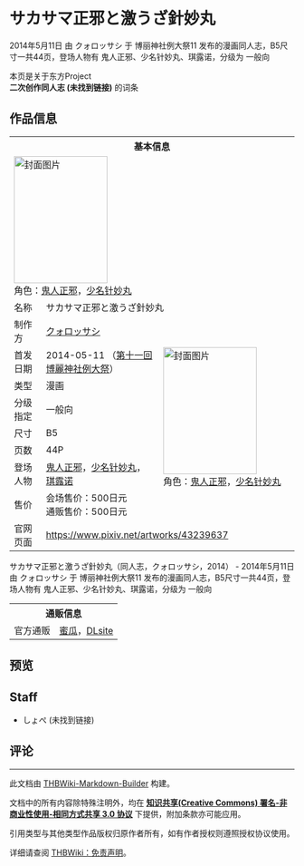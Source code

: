 # サカサマ正邪と激うざ針妙丸

<!-- source html: G:\repos\THBWiki-Markdown-Builder\THBWikiMarkdown\Temp\main\1\13\ns0%3A%E3%82%B5%E3%82%AB%E3%82%B5%E3%83%9E%E6%AD%A3%E9%82%AA%E3%81%A8%E6%BF%80%E3%81%86%E3%81%96%E9%87%9D%E5%A6%99%E4%B8%B8.html -->

2014年5月11日 由 クォロッサシ 于 博丽神社例大祭11 发布的漫画同人志，B5尺寸一共44页，登场人物有 鬼人正邪、少名针妙丸、琪露诺，分级为 一般向

本页是关于东方Project  
 **二次创作同人志 (未找到链接)** 的词条
## 作品信息

<table><tbody><tr><th colspan="3">基本信息</th></tr><tr><td class="cover-artwork-mobile" colspan="2"><a href="./文件-サカサマ正邪と激うざ針妙丸封面.jpg.md" class="image" title="封面图片"><img alt="封面图片" src="https://upload.thwiki.cc/thumb/8/83/%E3%82%B5%E3%82%AB%E3%82%B5%E3%83%9E%E6%AD%A3%E9%82%AA%E3%81%A8%E6%BF%80%E3%81%86%E3%81%96%E9%87%9D%E5%A6%99%E4%B8%B8%E5%B0%81%E9%9D%A2.jpg/165px-%E3%82%B5%E3%82%AB%E3%82%B5%E3%83%9E%E6%AD%A3%E9%82%AA%E3%81%A8%E6%BF%80%E3%81%86%E3%81%96%E9%87%9D%E5%A6%99%E4%B8%B8%E5%B0%81%E9%9D%A2.jpg" decoding="async" loading="lazy" width="165" height="224" srcset="https://upload.thwiki.cc/thumb/8/83/%E3%82%B5%E3%82%AB%E3%82%B5%E3%83%9E%E6%AD%A3%E9%82%AA%E3%81%A8%E6%BF%80%E3%81%86%E3%81%96%E9%87%9D%E5%A6%99%E4%B8%B8%E5%B0%81%E9%9D%A2.jpg/247px-%E3%82%B5%E3%82%AB%E3%82%B5%E3%83%9E%E6%AD%A3%E9%82%AA%E3%81%A8%E6%BF%80%E3%81%86%E3%81%96%E9%87%9D%E5%A6%99%E4%B8%B8%E5%B0%81%E9%9D%A2.jpg 1.5x, https://upload.thwiki.cc/thumb/8/83/%E3%82%B5%E3%82%AB%E3%82%B5%E3%83%9E%E6%AD%A3%E9%82%AA%E3%81%A8%E6%BF%80%E3%81%86%E3%81%96%E9%87%9D%E5%A6%99%E4%B8%B8%E5%B0%81%E9%9D%A2.jpg/330px-%E3%82%B5%E3%82%AB%E3%82%B5%E3%83%9E%E6%AD%A3%E9%82%AA%E3%81%A8%E6%BF%80%E3%81%86%E3%81%96%E9%87%9D%E5%A6%99%E4%B8%B8%E5%B0%81%E9%9D%A2.jpg 2x" data-file-width="663" data-file-height="900"></a><div class="cover-char">角色：<a href="./鬼人正邪.md" title="鬼人正邪">鬼人正邪</a>，<a href="./少名针妙丸.md" title="少名针妙丸">少名针妙丸</a></div></td>
</tr><tr><td class="label">名称</td><td colspan="2"> サカサマ正邪と激うざ針妙丸 </td></tr><tr><td class="label">制作方</td><td><a href="./クォロッサシ.md" title="クォロッサシ">クォロッサシ</a></td><td class="cover-artwork" rowspan="8" style="min-width:224px;"><a href="./文件-サカサマ正邪と激うざ針妙丸封面.jpg.md" class="image" title="封面图片"><img alt="封面图片" src="https://upload.thwiki.cc/thumb/8/83/%E3%82%B5%E3%82%AB%E3%82%B5%E3%83%9E%E6%AD%A3%E9%82%AA%E3%81%A8%E6%BF%80%E3%81%86%E3%81%96%E9%87%9D%E5%A6%99%E4%B8%B8%E5%B0%81%E9%9D%A2.jpg/165px-%E3%82%B5%E3%82%AB%E3%82%B5%E3%83%9E%E6%AD%A3%E9%82%AA%E3%81%A8%E6%BF%80%E3%81%86%E3%81%96%E9%87%9D%E5%A6%99%E4%B8%B8%E5%B0%81%E9%9D%A2.jpg" decoding="async" loading="lazy" width="165" height="224" srcset="https://upload.thwiki.cc/thumb/8/83/%E3%82%B5%E3%82%AB%E3%82%B5%E3%83%9E%E6%AD%A3%E9%82%AA%E3%81%A8%E6%BF%80%E3%81%86%E3%81%96%E9%87%9D%E5%A6%99%E4%B8%B8%E5%B0%81%E9%9D%A2.jpg/247px-%E3%82%B5%E3%82%AB%E3%82%B5%E3%83%9E%E6%AD%A3%E9%82%AA%E3%81%A8%E6%BF%80%E3%81%86%E3%81%96%E9%87%9D%E5%A6%99%E4%B8%B8%E5%B0%81%E9%9D%A2.jpg 1.5x, https://upload.thwiki.cc/thumb/8/83/%E3%82%B5%E3%82%AB%E3%82%B5%E3%83%9E%E6%AD%A3%E9%82%AA%E3%81%A8%E6%BF%80%E3%81%86%E3%81%96%E9%87%9D%E5%A6%99%E4%B8%B8%E5%B0%81%E9%9D%A2.jpg/330px-%E3%82%B5%E3%82%AB%E3%82%B5%E3%83%9E%E6%AD%A3%E9%82%AA%E3%81%A8%E6%BF%80%E3%81%86%E3%81%96%E9%87%9D%E5%A6%99%E4%B8%B8%E5%B0%81%E9%9D%A2.jpg 2x" data-file-width="663" data-file-height="900"></a><div class="cover-char">角色：<a href="./鬼人正邪.md" title="鬼人正邪">鬼人正邪</a>，<a href="./少名针妙丸.md" title="少名针妙丸">少名针妙丸</a></div></td>
</tr><tr><td class="label">首发日期</td><td>2014-05-11&#160;（<a href="/展会作品列表?e=%E5%8D%9A%E4%B8%BD%E7%A5%9E%E7%A4%BE%E4%BE%8B%E5%A4%A7%E7%A5%AD%2311">第十一回 博麗神社例大祭</a>）</td></tr><tr><td class="label">类型</td><td>漫画</td></tr><tr><td class="label">分级指定</td><td>一般向</td></tr><tr><td class="label">尺寸</td><td>B5</td></tr><tr><td class="label">页数</td><td>44P</td></tr><tr><td class="label">登场人物</td><td><a href="./鬼人正邪.md" title="鬼人正邪">鬼人正邪</a>，<a href="./少名针妙丸.md" title="少名针妙丸">少名针妙丸</a>，<a href="./琪露诺.md" title="琪露诺">琪露诺</a></td></tr><tr><td class="label">售价</td><td>会场售价：500日元<br>通贩售价：500日元</td></tr>
<tr><td class="label">官网页面</td><td colspan="2"><a rel="nofollow" class="external free" href="https://www.pixiv.net/artworks/43239637">https://www.pixiv.net/artworks/43239637</a></td></tr></tbody></table>

サカサマ正邪と激うざ針妙丸（同人志，クォロッサシ，2014） - 2014年5月11日 由 クォロッサシ 于 博丽神社例大祭11 发布的漫画同人志，B5尺寸一共44页，登场人物有 鬼人正邪、少名针妙丸、琪露诺，分级为 一般向

<table><tbody><tr><th colspan="3">通贩信息</th></tr><tr><td class="label">官方通贩</td><td colspan="2"><a rel="nofollow" class="external text" href="https://www.melonbooks.co.jp/detail/detail.php?product_id=24998">蜜瓜</a>，<a rel="nofollow" class="external text" href="http://www.dlsite.com/home/work/=/product_id/RJ261963.html">DLsite</a></td></tr></tbody></table>


## 预览
## Staff
- しょぺ (未找到链接)

## 评论




---

此文档由 [THBWiki-Markdown-Builder](https://github.com/Delsin-Yu/THBWiki-Markdown-Builder) 构建。

文档中的所有内容除特殊注明外，均在 [**知识共享(Creative Commons) 署名-非商业性使用-相同方式共享 3.0 协议**](https://creativecommons.org/licenses/by-sa/3.0/deed.zh-hans) 下提供，附加条款亦可能应用。

引用类型与其他类型作品版权归原作者所有，如有作者授权则遵照授权协议使用。

详细请查阅 [THBWiki：免责声明](https://thbwiki.cc/THBWiki:%E5%85%8D%E8%B4%A3%E5%A3%B0%E6%98%8E)。


